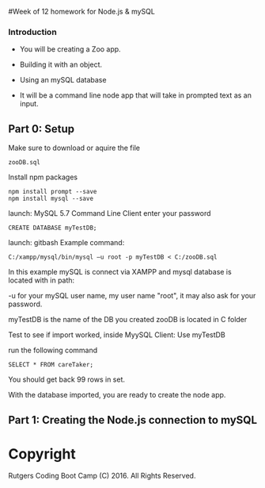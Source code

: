 #Week of 12 homework for Node.js & mySQL

### Introduction

* You will be creating a Zoo app.

* Building it with an object.

* Using an mySQL database

* It will be a command line node app that will take in prompted text as an input.


## Part 0: Setup

Make sure to download or aquire the file
```
zooDB.sql
```
Install npm packages

```
npm install prompt --save
npm install mysql --save
```

launch: MySQL 5.7 Command Line Client
enter your password
```
CREATE DATABASE myTestDB;
```

launch: gitbash
Example command:
```
C:/xampp/mysql/bin/mysql –u root -p myTestDB < C:/zooDB.sql
```
In this example mySQL is connect via XAMPP and mysql database is located with in path:

-u for your mySQL user name, my user name "root", it may also ask for your password.

myTestDB is the name of the DB you created
zooDB is located in C folder

Test to see if import worked, inside MyySQL Client:
Use myTestDB

run the following command
```
SELECT * FROM careTaker;
```
You should get back 99 rows in set.

With the database imported, you are ready to create the node app.

## Part 1: Creating the Node.js connection to mySQL






# Copyright
Rutgers Coding Boot Camp (C) 2016. All Rights Reserved.